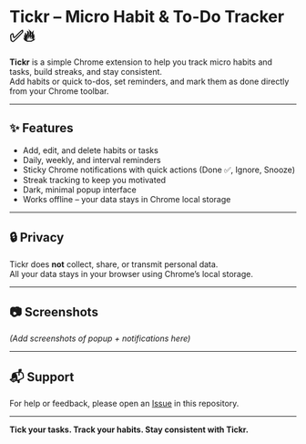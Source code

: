 # Tickr – Micro Habit & To-Do Tracker ✅🔥

**Tickr** is a simple Chrome extension to help you track micro habits and tasks, build streaks, and stay consistent.  
Add habits or quick to-dos, set reminders, and mark them as done directly from your Chrome toolbar.

---

## ✨ Features
- Add, edit, and delete habits or tasks  
- Daily, weekly, and interval reminders  
- Sticky Chrome notifications with quick actions (Done ✅, Ignore, Snooze)  
- Streak tracking to keep you motivated  
- Dark, minimal popup interface  
- Works offline – your data stays in Chrome local storage  

---

## 🔒 Privacy
Tickr does **not** collect, share, or transmit personal data.  
All your data stays in your browser using Chrome’s local storage.

---

## 📷 Screenshots
*(Add screenshots of popup + notifications here)*  

---

## 📬 Support
For help or feedback, please open an [Issue](../../issues) in this repository.  

---

**Tick your tasks. Track your habits. Stay consistent with Tickr.**

